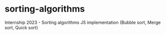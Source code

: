 # sorting-algorithms
Internship 2023 - Sorting algorithms JS implementation (Bubble sort, Merge sort, Quick sort)
